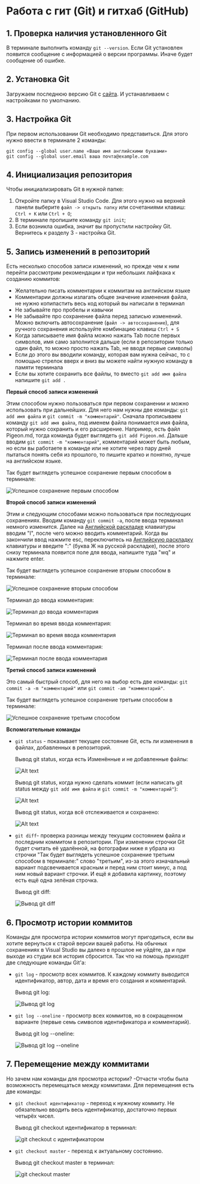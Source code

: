 # Работа с гит (Git) и гитхаб (GitHub)

## 1. Проверка наличия установленного Git

В терминале выполнить команду `git --version`.
 Если Git установлен появится сообщение с информацией о версии программы. Иначе будет сообщение об ошибке.

## 2. Установка Git 

Загружаем последнюю версию Git с [сайта](https://git-scm.com/downloads). И устанавливаем с настройками по умолчанию.

## 3. Настройка Git

При первом использовании Git необходимо представиться.
Для этого нужно ввести в терминале 2 команды:
```
git config --global user.name «Ваше имя английскими буквами»
git config --global user.email ваша почта@example.com
```

## 4. Инициализация репозитория

Чтобы инициализировать Git в нужной папке:

1. Откройте папку в Visual Studio Code. Для этого нужно на верхней панели выберите `файл -> открыть папку` или сочетаниями клавиш: `Ctrl + K` или `Ctrl + O`;
2. В терминале пропишите команду `git init`;
3. Если возникла ошибка, значит вы пропустили настройку Git. Вернитесь к разделу 3 - настройка Git.

## 5. Запись изменений в репозиторий

Есть несколько способов записи изменений, но прежде чем к ним перейти рассмотрим рекомендации и три небольших лайфхака к созданию коммитов:

* Желательно писать комментарии к коммитам на английском языке
* Комментарии должны излагать общее значение изменения файла, не нужно копипастить весь код который вы написали в терминал
* Не забывайте про пробелы и кавычки
* Не забывайте про сохранение файла перед записью изменений. Можно включить автосохранение (`файл -> автосохранение`), для ручного сохранения используйте комбинацию клавиш `Ctrl + S`
* Когда записываете имя файла можно нажать Tab после первых символов, имя само заполнится дальше (если в репозитории только один файл, то можно просто нажать Tab, не вводя первые символы)
* Если до этого вы вводили команду, которая вам нужна сейчас, то с помощью стрелок вверх и вниз вы можете найти нужную команду в памяти терминала
* Если вы хотите сохранить все файлы, то вместо `git add имя файла` напишите `git add .`

**Первый способ записи изменений**

Этим способом нужно пользоваться при первом сохранении и можно использовать при дальнейших. Для него нам нужны две команды: `git add имя файла` и `git commit -m "комментарий"`. Сначала прописываем команду `git add имя файла`, под именем файла понимается имя файла, который нужно сохранить и его расширение. Например, есть файл Pigeon.md, тогда команда будет выглядеть `git add Pigeon.md`. Дальше вводим `git commit -m "комментарий"`, комментарий может быть любым, но если вы работаете в команде или не хотите через пару дней пытаться понять себя из прошлого, то пишите кратко и понятно, лучше на английском языке.

Так будет выглядеть успешное сохранение первым способом в терминале:

![Успешное сохранение первым способом](image.png)

**Второй способ записи изменений**

Этим и следующим способами можно пользоваться при последующих сохранениях. Вводим команду `git commit -a`, после ввода терминал немного изменится. Далее на <u>Английской раскладке</u> клавиатуры вводим "I", после чего можно вводить комментарий. Когда вы закончили ввод нажмите esc, переключитесь на <u>Английскую раскладку</u> клавиатуры и введите ":" (буква Ж на русской раскладке), после этого снизу терминала появится поле для ввода, напишите туда "wq" и нажмите enter.

Так будет выглядеть успешное сохранение вторым способом в терминале:

![Успешное сохранение вторым способом](image-1.png)

Терминал до ввода комментария:

![Терминал до ввода комментария](image-8.png)

Терминал во время ввода комментария:

![Терминал во время ввода комментария](image-7.png)

Терминал после ввода комментария:

![Терминал после ввода комментария](image-6.png)


**Третий способ записи изменений**

Это самый быстрый способ, для него на выбор есть две команды: `git commit -a -m "комментарий"` или `git commit -am "комментарий"`.

Так будет выглядеть успешное сохранение третьим способом в терминале:

![Успешное сохранение третьим способом](image-9.png)

**Вспомогательные команды**

* `git status` - показывает текущее состояние Git, есть ли изменения в файлах, добавленных в репозиторий. 

    Вывод git status, когда есть Изменённые и не добавленные файлы:

    ![Alt text](image-2.png)

    Вывод git status, когда нужно сделать коммит (если написать git status между `git add имя файла` и `git commit -m "комментарий"`):

    ![Alt text](image-3.png)

    Вывод git status, когда всё отслеживается и сохранено:

    ![Alt text](image-11.png)

* `git diff`- проверка разницы между текущим состоянием файла и последним коммитом в репозитории. При изменении строчки Git будет считать её удалённой, на фотографии ниже я убрала из строчки "Так будет выглядеть успешное сохранение третьим способом в терминале:" слово "третьим", из-за этого изначальный вариант подсвечивается красным и перед  ним стоит минус, а под ним новый вариант строчки. И ещё я добавила картинку, поэтому есть ещё одна зелёная строчка.

    Вывод git diff:

    ![Вывод git diff](image-10.png)

## 6. Просмотр истории коммитов

Команды для просмотра истории коммитов могут пригодиться, если вы хотите вернуться к старой версии вашей работы. На обычных сохранениях в Visual Studio вы далеко в прошлое не уйдёте, да и при выходе из студии вся история сбросится. Так что на помощь приходят две следующие команды Git'a:

* `git log` - просмотр всех коммитов. К каждому коммиту выводится идентификатор, автор, дата и время его создания и комментарий.

    Вывод git log:

    ![Вывод git log](image-4.png)

* `git log --oneline` - просмотр всех коммитов, но в сокращенном варианте (первые семь символов идентификатора и комментарий).

    Вывод git log --oneline:

    ![Вывод git log --oneline](image-5.png)

## 7. Перемещение между коммитами

Но зачем нам команды для просмотра истории? -Отчасти чтобы была возможность перемещаться между коммитами. Для перемещения есть две команды:

* `git checkout идентификатор` - переход к нужному коммиту. Не обязательно вводить весь идентификатор, достаточно первых четырёх чисел.

    Вывод git checkout идентификатор в терминал:

    ![git checkout с идентификатором](image-12.png)

* `git checkout master` - переход к актуальному состоянию.

    Вывод git checkout master в терминал:

    ![git checkout master](image-13.png)